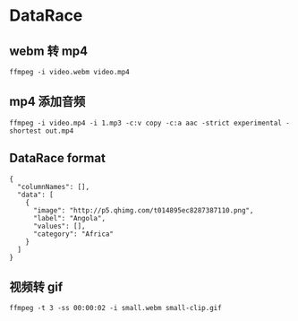 # DataRace

## webm 转 mp4

```
ffmpeg -i video.webm video.mp4
```

## mp4 添加音频

```
ffmpeg -i video.mp4 -i 1.mp3 -c:v copy -c:a aac -strict experimental -shortest out.mp4
```

## DataRace format

```
{
  "columnNames": [],
  "data": [
    {
      "image": "http://p5.qhimg.com/t014895ec8287387110.png",
      "label": "Angola",
      "values": [],
      "category": "Africa"
    }
  ]
}
```

## 视频转 gif

```
ffmpeg -t 3 -ss 00:00:02 -i small.webm small-clip.gif
```